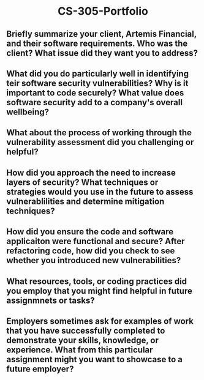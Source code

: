 # <center>CS-305-Portfolio</center>

## Briefly summarize your client, Artemis Financial, and their software requirements.  Who was the client?  What issue did they want you to address?



## What did you do particularly well in identifying teir software security vulnerabilities?  Why is it important to code securely?  What value does software security add to a company's overall wellbeing?



## What about the process of working through the vulnerability assessment did you challenging or helpful?



## How did you approach the need to increase layers of security?  What techniques or strategies would you use in the future to assess vulnerablilities and determine mitigation techniques?



## How did you ensure the code and software applicaiton were functional and secure?  After refactoring code, how did you check to see whether you introduced new vulnerabilities?



## What resources, tools, or coding practices did you employ that you might find helpful in future assignmnets or tasks?



## Employers sometimes ask for examples of work that you have successfully completed to demonstrate your skills, knowledge, or experience.  What from this particular assignment might you want to showcase to a future employer?


